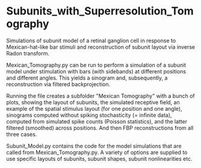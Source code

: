 # Subunits_with_Superresolution_Tomography
Simulations of subunit model of a retinal ganglion cell in response to Mexican-hat-like bar stimuli and reconstruction of subunit layout via inverse Radon transform.

Mexican_Tomography.py can be run to perform a simulation of a subunit model under stimulation with bars (with sidebands) at different positions and different angles. This yields a sinogram and, subsequently, a reconstruction via filtered backprojection.

Running the file creates a subfolder "Mexican Tomography" with a bunch of plots, showing the layout of subunits, the simulated receptive field, an example of the spatial stimulus layout (for one position and one angle), sinograms computed without spiking stochasticity (= infinite data), computed from simulated spike counts (Poisson statistics), and the latter filtered (smoothed) across positions. And then FBP reconstructions from all three cases.

Subunit_Model.py contains the code for the model simulations that are called from Mexican_Tomography.py. A variety of options are supplied to use specific layouts of subunits, subunit shapes, subunit nonlinearities etc.
